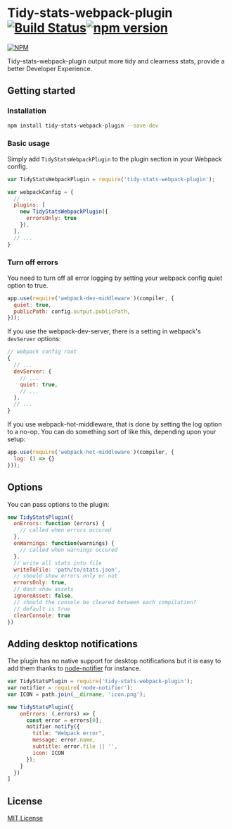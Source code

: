 Tidy-stats-webpack-plugin [![Build Status](https://travis-ci.org/ali322/tidy-stats-webpack-plugin.svg?branch=master)](https://travis-ci.org/ali322/tidy-stats-webpack-plugin)[![npm version](https://badge.fury.io/js/tidy-stats-webpack-plugin.svg)](https://badge.fury.io/js/tidy-stats-webpack-plugin)
===

[![NPM](https://nodei.co/npm/tidy-stats-webpack-plugin.png?downloads=true&downloadRank=true&stars=true)](https://nodei.co/npm/tidy-stats-webpack-plugin/)

Tidy-stats-webpack-plugin output more tidy and clearness
stats, provide a better
Developer Experience.

## Getting started

### Installation

```bash
npm install tidy-stats-webpack-plugin --save-dev
```

### Basic usage

Simply add `TidyStatsWebpackPlugin` to the plugin section in your Webpack config.

```javascript
var TidyStatsWebpackPlugin = require('tidy-stats-webpack-plugin');

var webpackConfig = {
  // ...
  plugins: [
    new TidyStatsWebpackPlugin({
      errorsOnly: true
    }),
  ],
  // ...
}
```

### Turn off errors

You need to turn off all error logging by setting your webpack config quiet option to true.

```javascript
app.use(require('webpack-dev-middleware')(compiler, {
  quiet: true,
  publicPath: config.output.publicPath,
}));
```

If you use the webpack-dev-server, there is a setting in webpack's ```devServer``` options:

```javascript
// webpack config root
{
  // ...
  devServer: {
    // ...
    quiet: true,
    // ...
  },
  // ...
}
```

If you use webpack-hot-middleware, that is done by setting the log option to a no-op. You can do something sort of like this, depending upon your setup:

```javascript
app.use(require('webpack-hot-middleware')(compiler, {
  log: () => {}
}));
```

## Options

You can pass options to the plugin:

```js
new TidyStatsPlugin({
  onErrors: function (errors) {
    // called when errors occured
  },
  onWarnings: function(warnings) {
    // called when warnings occured
  },
  // write all stats into file
  writeToFile: 'path/to/stats.json',
  // should show errors only or not
  errorsOnly: true,
  // dont show assets
  ignoreAsset: false,
  // should the console be cleared between each compilation?
  // default is true
  clearConsole: true
})
```

## Adding desktop notifications

The plugin has no native support for desktop notifications but it is easy
to add them thanks to [node-notifier](https://www.npmjs.com/package/node-notifier) for instance.

```js
var TidyStatsPlugin = require('tidy-stats-webpack-plugin');
var notifier = require('node-notifier');
var ICON = path.join(__dirname, 'icon.png');

new TidyStatsPlugin({
    onErrors: (,errors) => {
      const error = errors[0];
      notifier.notify({
        title: "Webpack error",
        message: error.name,
        subtitle: error.file || '',
        icon: ICON
      });
    }
  })
]
```

## License

[MIT License](http://en.wikipedia.org/wiki/MIT_License)

